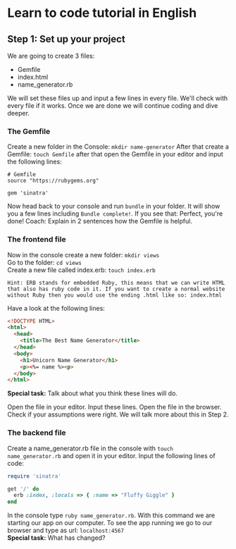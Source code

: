 # Learn to code tutorial in English

## Step 1: Set up your project

We are going to create 3 files:
  - Gemfile
  - index.html
  - name_generator.rb

We will set these files up and input a few lines in every file. We'll check with every file if it works. Once we are done we will continue coding and dive deeper.

### The Gemfile
Create a new folder in the Console: `mkdir name-generator`
After that create a Gemfile: `touch Gemfile` after that open the Gemfile in your editor and input the following lines:
```
# Gemfile
source "https://rubygems.org"

gem 'sinatra'
```
Now head back to your console and run `bundle` in your folder. It will show you a few lines including `Bundle complete!`. If you see that: Perfect, you're done!
Coach: Explain in 2 sentences how the Gemfile is helpful.

### The frontend file
Now in the console create a new folder: `mkdir views`  
Go to the folder: `cd views`  
Create a new file called index.erb: `touch index.erb`  

`Hint: ERB stands for embedded Ruby, this means that we can write HTML that also has ruby code in it. If you want to create a normal website without Ruby then you would use the ending .html like so: index.html`

Have a look at the following lines:
``` html
<!DOCTYPE HTML>
<html>
  <head>
    <title>The Best Name Generator</title>
  </head>
  <body>
    <h1>Unicorn Name Generator</h1>
    <p><%= name %><p>
  </body>
</html>
```
**Special task:** Talk about what you think these lines will do.

Open the file in your editor. Input these lines. Open the file in the browser. Check if your assumptions were right. We will talk more about this in Step 2.

### The backend file

Create a name_generator.rb file in the console with `touch name_generator.rb` and open it in your editor.
Input the following lines of code:
``` ruby
require 'sinatra'

get '/' do
  erb :index, :locals => { :name => "Fluffy Giggle" }
end

```

In the console type `ruby name_generator.rb`. With this command we are starting our app on our computer. To see the app running we go to our browser and type as url: `localhost:4567`  
**Special task:** What has changed?
